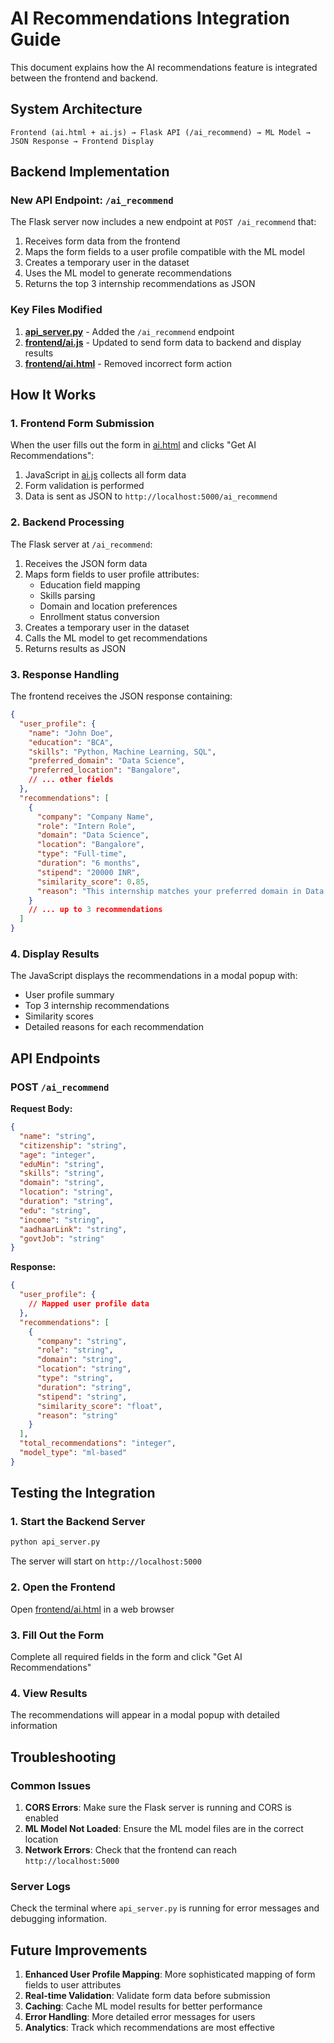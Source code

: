 # AI Recommendations Integration Guide

This document explains how the AI recommendations feature is integrated between the frontend and backend.

## System Architecture

```
Frontend (ai.html + ai.js) → Flask API (/ai_recommend) → ML Model → JSON Response → Frontend Display
```

## Backend Implementation

### New API Endpoint: `/ai_recommend`

The Flask server now includes a new endpoint at `POST /ai_recommend` that:

1. Receives form data from the frontend
2. Maps the form fields to a user profile compatible with the ML model
3. Creates a temporary user in the dataset
4. Uses the ML model to generate recommendations
5. Returns the top 3 internship recommendations as JSON

### Key Files Modified

1. **[api_server.py](file:///c%3A/Users/MADHURIMA/Desktop/ml%20for%20pm%20internship/api_server.py)** - Added the `/ai_recommend` endpoint
2. **[frontend/ai.js](file:///c%3A/Users/MADHURIMA/Desktop/ml%20for%20pm%20internship/frontend/ai.js)** - Updated to send form data to backend and display results
3. **[frontend/ai.html](file:///c%3A/Users/MADHURIMA/Desktop/ml%20for%20pm%20internship/frontend/ai.html)** - Removed incorrect form action

## How It Works

### 1. Frontend Form Submission

When the user fills out the form in [ai.html](file:///c%3A/Users/MADHURIMA/Desktop/ml%20for%20pm%20internship/frontend/ai.html) and clicks "Get AI Recommendations":

1. JavaScript in [ai.js](file:///c%3A/Users/MADHURIMA/Desktop/ml%20for%20pm%20internship/frontend/ai.js) collects all form data
2. Form validation is performed
3. Data is sent as JSON to `http://localhost:5000/ai_recommend`

### 2. Backend Processing

The Flask server at `/ai_recommend`:

1. Receives the JSON form data
2. Maps form fields to user profile attributes:
   - Education field mapping
   - Skills parsing
   - Domain and location preferences
   - Enrollment status conversion
3. Creates a temporary user in the dataset
4. Calls the ML model to get recommendations
5. Returns results as JSON

### 3. Response Handling

The frontend receives the JSON response containing:

```json
{
  "user_profile": {
    "name": "John Doe",
    "education": "BCA",
    "skills": "Python, Machine Learning, SQL",
    "preferred_domain": "Data Science",
    "preferred_location": "Bangalore",
    // ... other fields
  },
  "recommendations": [
    {
      "company": "Company Name",
      "role": "Intern Role",
      "domain": "Data Science",
      "location": "Bangalore",
      "type": "Full-time",
      "duration": "6 months",
      "stipend": "20000 INR",
      "similarity_score": 0.85,
      "reason": "This internship matches your preferred domain in Data Science..."
    }
    // ... up to 3 recommendations
  ]
}
```

### 4. Display Results

The JavaScript displays the recommendations in a modal popup with:
- User profile summary
- Top 3 internship recommendations
- Similarity scores
- Detailed reasons for each recommendation

## API Endpoints

### POST `/ai_recommend`

**Request Body:**
```json
{
  "name": "string",
  "citizenship": "string",
  "age": "integer",
  "eduMin": "string",
  "skills": "string",
  "domain": "string",
  "location": "string",
  "duration": "string",
  "edu": "string",
  "income": "string",
  "aadhaarLink": "string",
  "govtJob": "string"
}
```

**Response:**
```json
{
  "user_profile": {
    // Mapped user profile data
  },
  "recommendations": [
    {
      "company": "string",
      "role": "string",
      "domain": "string",
      "location": "string",
      "type": "string",
      "duration": "string",
      "stipend": "string",
      "similarity_score": "float",
      "reason": "string"
    }
  ],
  "total_recommendations": "integer",
  "model_type": "ml-based"
}
```

## Testing the Integration

### 1. Start the Backend Server

```bash
python api_server.py
```

The server will start on `http://localhost:5000`

### 2. Open the Frontend

Open [frontend/ai.html](file:///c%3A/Users/MADHURIMA/Desktop/ml%20for%20pm%20internship/frontend/ai.html) in a web browser

### 3. Fill Out the Form

Complete all required fields in the form and click "Get AI Recommendations"

### 4. View Results

The recommendations will appear in a modal popup with detailed information

## Troubleshooting

### Common Issues

1. **CORS Errors**: Make sure the Flask server is running and CORS is enabled
2. **ML Model Not Loaded**: Ensure the ML model files are in the correct location
3. **Network Errors**: Check that the frontend can reach `http://localhost:5000`

### Server Logs

Check the terminal where `api_server.py` is running for error messages and debugging information.

## Future Improvements

1. **Enhanced User Profile Mapping**: More sophisticated mapping of form fields to user attributes
2. **Real-time Validation**: Validate form data before submission
3. **Caching**: Cache ML model results for better performance
4. **Error Handling**: More detailed error messages for users
5. **Analytics**: Track which recommendations are most effective